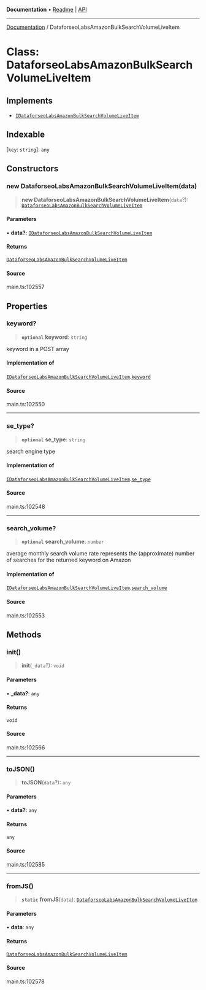 **Documentation** • [Readme](../README.md) \| [API](../globals.md)

***

[Documentation](../README.md) / DataforseoLabsAmazonBulkSearchVolumeLiveItem

# Class: DataforseoLabsAmazonBulkSearchVolumeLiveItem

## Implements

- [`IDataforseoLabsAmazonBulkSearchVolumeLiveItem`](../interfaces/IDataforseoLabsAmazonBulkSearchVolumeLiveItem.md)

## Indexable

 \[`key`: `string`\]: `any`

## Constructors

### new DataforseoLabsAmazonBulkSearchVolumeLiveItem(data)

> **new DataforseoLabsAmazonBulkSearchVolumeLiveItem**(`data`?): [`DataforseoLabsAmazonBulkSearchVolumeLiveItem`](DataforseoLabsAmazonBulkSearchVolumeLiveItem.md)

#### Parameters

• **data?**: [`IDataforseoLabsAmazonBulkSearchVolumeLiveItem`](../interfaces/IDataforseoLabsAmazonBulkSearchVolumeLiveItem.md)

#### Returns

[`DataforseoLabsAmazonBulkSearchVolumeLiveItem`](DataforseoLabsAmazonBulkSearchVolumeLiveItem.md)

#### Source

main.ts:102557

## Properties

### keyword?

> **`optional`** **keyword**: `string`

keyword in a POST array

#### Implementation of

[`IDataforseoLabsAmazonBulkSearchVolumeLiveItem`](../interfaces/IDataforseoLabsAmazonBulkSearchVolumeLiveItem.md).[`keyword`](../interfaces/IDataforseoLabsAmazonBulkSearchVolumeLiveItem.md#keyword)

#### Source

main.ts:102550

***

### se\_type?

> **`optional`** **se\_type**: `string`

search engine type

#### Implementation of

[`IDataforseoLabsAmazonBulkSearchVolumeLiveItem`](../interfaces/IDataforseoLabsAmazonBulkSearchVolumeLiveItem.md).[`se_type`](../interfaces/IDataforseoLabsAmazonBulkSearchVolumeLiveItem.md#se_type)

#### Source

main.ts:102548

***

### search\_volume?

> **`optional`** **search\_volume**: `number`

average monthly search volume rate
represents the (approximate) number of searches for the returned keyword on Amazon

#### Implementation of

[`IDataforseoLabsAmazonBulkSearchVolumeLiveItem`](../interfaces/IDataforseoLabsAmazonBulkSearchVolumeLiveItem.md).[`search_volume`](../interfaces/IDataforseoLabsAmazonBulkSearchVolumeLiveItem.md#search_volume)

#### Source

main.ts:102553

## Methods

### init()

> **init**(`_data`?): `void`

#### Parameters

• **\_data?**: `any`

#### Returns

`void`

#### Source

main.ts:102566

***

### toJSON()

> **toJSON**(`data`?): `any`

#### Parameters

• **data?**: `any`

#### Returns

`any`

#### Source

main.ts:102585

***

### fromJS()

> **`static`** **fromJS**(`data`): [`DataforseoLabsAmazonBulkSearchVolumeLiveItem`](DataforseoLabsAmazonBulkSearchVolumeLiveItem.md)

#### Parameters

• **data**: `any`

#### Returns

[`DataforseoLabsAmazonBulkSearchVolumeLiveItem`](DataforseoLabsAmazonBulkSearchVolumeLiveItem.md)

#### Source

main.ts:102578
